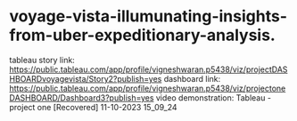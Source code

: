 # voyage-vista-illumunating-insights-from-uber-expeditionary-analysis.
tableau story link: https://public.tableau.com/app/profile/vigneshwaran.p5438/viz/projectDASHBOARDvoyagevista/Story2?publish=yes
dashboard link: https://public.tableau.com/app/profile/vigneshwaran.p5438/viz/projectoneDASHBOARD/Dashboard3?publish=yes
video demonstration: Tableau - project one [Recovered] 11-10-2023 15_09_24
